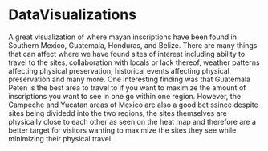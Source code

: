 # DataVisualizations

A great visualization of where mayan inscriptions have been found in Southern Mexico, Guatemala, Honduras, and Belize.
There are many things that can affect where we have found sites of interest including ability to travel to the sites, collaboration with locals or lack thereof, weather patterns affecting physical preservation, historical events affecting physical preservation and many more.
One interesting finding was that Guatemala Peten is the best area to travel to if you want to maximize the amount of inscriptions you want to see in one go within one region. However, the Campeche and Yucatan areas of Mexico are also a good bet ssince despite sites being dividedd into the two regions, the sites themselves are physically close to each other as seen on the heat map and therefore are a better target for visitors wanting to maximize the sites they see while minimizing their physical travel.

